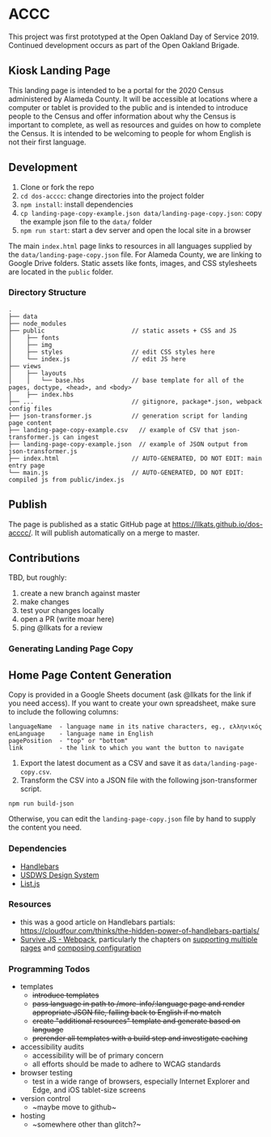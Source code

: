 ACCC
=================

This project was first prototyped at the Open Oakland Day of Service 2019. Continued development occurs as part of the Open Oakland Brigade.

Kiosk Landing Page
------------

This landing page is intended to be a portal for the 2020 Census administered by Alameda County. It will be accessible at locations where a computer or tablet is provided to the public and is intended to introduce people to the Census and offer information about why the Census is important to complete, as well as resources and guides on how to complete the Census. It is intended to be welcoming to people for whom English is not their first language.

## Development

1. Clone or fork the repo
1. `cd dos-acccc`: change directories into the project folder
1. `npm install`: install dependencies
1. `cp landing-page-copy-example.json data/landing-page-copy.json`: copy the example json file to the `data/` folder
1. `npm run start`: start a dev server and open the local site in a browser

The main `index.html` page links to resources in all languages supplied by the `data/landing-page-copy.json` file. For Alameda County, we are linking to Google Drive folders. Static assets like fonts, images, and CSS stylesheets are located in the `public` folder.

### Directory Structure
```
.
├── data
├── node_modules
├── public                        // static assets + CSS and JS
│    ├── fonts
│    ├── img
│    ├── styles                   // edit CSS styles here
│    └── index.js                 // edit JS here
├── views
│    ├── layouts
│    │   └── base.hbs             // base template for all of the pages, doctype, <head>, and <body>
│    ├── index.hbs
├── ...                           // gitignore, package*.json, webpack config files
├── json-transformer.js           // generation script for landing page content
├── landing-page-copy-example.csv   // example of CSV that json-transformer.js can ingest
├── landing-page-copy-example.json  // example of JSON output from json-transformer.js
├── index.html                    // AUTO-GENERATED, DO NOT EDIT: main entry page
└── main.js                       // AUTO-GENERATED, DO NOT EDIT: compiled js from public/index.js
```

## Publish

The page is published as a static GitHub page at https://llkats.github.io/dos-acccc/. It will publish automatically on a merge to master.

## Contributions

TBD, but roughly:
1. create a new branch against master
1. make changes
1. test your changes locally
1. open a PR (write moar here)
1. ping @llkats for a review

### Generating Landing Page Copy

## Home Page Content Generation

Copy is provided in a Google Sheets document (ask @llkats for the link if you need access). If you want to create your own spreadsheet, make sure to include the following columns:
```
languageName  - language name in its native characters, eg., ελληνικός
enLanguage    - language name in English
pagePosition  - "top" or "bottom"
link          - the link to which you want the button to navigate
```

1. Export the latest document as a CSV and save it as `data/landing-page-copy.csv`.
2. Transform the CSV into a JSON file with the following json-transformer script.

```
npm run build-json
```

Otherwise, you can edit the `landing-page-copy.json` file by hand to supply the content you need.

### Dependencies
- [Handlebars](http://handlebarsjs.com/)
- [USDWS Design System](https://designsystem.digital.gov)
- [List.js](https://listjs.com)

### Resources
- this was a good article on Handlebars partials: https://cloudfour.com/thinks/the-hidden-power-of-handlebars-partials/
- [Survive JS - Webpack](https://survivejs.com/webpack/), particularly the chapters on [supporting multiple pages](https://survivejs.com/webpack/output/multiple-pages/) and [composing configuration](https://survivejs.com/webpack/developing/composing-configuration/)

### Programming Todos
- templates
  - ~~introduce templates~~
  - ~~pass language in path to /more-info/:language page and render appropriate JSON file, falling back to English if no match~~
  - ~~create "additional resources" template and generate based on language~~
  - ~~prerender all templates with a build step and investigate caching~~
- accessibility audits
  - accessibility will be of primary concern
  - all efforts should be made to adhere to WCAG standards
- browser testing
  - test in a wide range of browsers, especially Internet Explorer and Edge, and iOS tablet-size screens
- version control
  - ~maybe move to github~
- hosting
  - ~somewhere other than glitch?~
